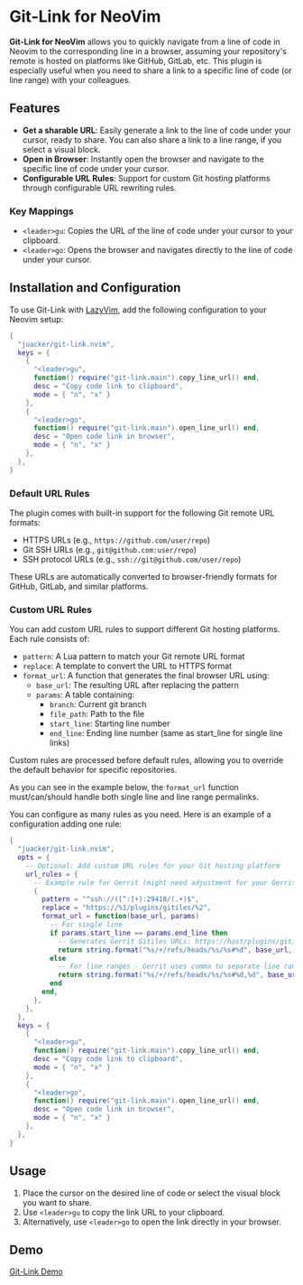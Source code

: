 # Git-Link for NeoVim

**Git-Link for NeoVim** allows you to quickly navigate from a line of code in Neovim to the corresponding line in a browser, assuming your repository's remote is hosted on platforms like GitHub, GitLab, etc. This plugin is especially useful when you need to share a link to a specific line of code (or line range) with your colleagues.

## Features

- **Get a sharable URL**: Easily generate a link to the line of code under your cursor, ready to share. You can also share a link to a line range, if you select a visual block.
- **Open in Browser**: Instantly open the browser and navigate to the specific line of code under your cursor.
- **Configurable URL Rules**: Support for custom Git hosting platforms through configurable URL rewriting rules.

### Key Mappings

- `<leader>gu`: Copies the URL of the line of code under your cursor to your clipboard.
- `<leader>go`: Opens the browser and navigates directly to the line of code under your cursor.

## Installation and Configuration

To use Git-Link with [LazyVim](https://github.com/LazyVim/LazyVim), add the following configuration to your Neovim setup:

```lua
{
  "juacker/git-link.nvim",
  keys = {
    {
      "<leader>gu",
      function() require("git-link.main").copy_line_url() end,
      desc = "Copy code link to clipboard",
      mode = { "n", "x" }
    },
    {
      "<leader>go",
      function() require("git-link.main").open_line_url() end,
      desc = "Open code link in browser",
      mode = { "n", "x" }
    },
  },
}
```

### Default URL Rules

The plugin comes with built-in support for the following Git remote URL formats:

- HTTPS URLs (e.g., `https://github.com/user/repo`)
- Git SSH URLs (e.g., `git@github.com:user/repo`)
- SSH protocol URLs (e.g., `ssh://git@github.com/user/repo`)

These URLs are automatically converted to browser-friendly formats for GitHub, GitLab, and similar platforms.

### Custom URL Rules

You can add custom URL rules to support different Git hosting platforms. Each rule consists of:
- `pattern`: A Lua pattern to match your Git remote URL format
- `replace`: A template to convert the URL to HTTPS format
- `format_url`: A function that generates the final browser URL using:
  - `base_url`: The resulting URL after replacing the pattern
  - `params`: A table containing:
    - `branch`: Current git branch
    - `file_path`: Path to the file
    - `start_line`: Starting line number
    - `end_line`: Ending line number (same as start_line for single line links)

Custom rules are processed before default rules, allowing you to override the default behavior for specific repositories.

As you can see in the example below, the `format_url` function must/can/should handle both single line and line range permalinks.

You can configure as many rules as you need. Here is an example of a configuration adding one rule:

```lua
{
  "juacker/git-link.nvim",
  opts = {
    -- Optional: Add custom URL rules for your Git hosting platform
    url_rules = {
      -- Example rule for Gerrit (might need adjustment for your Gerrit instance)
      {
        pattern = "^ssh://([^:]+):29418/(.+)$",
        replace = "https://%1/plugins/gitiles/%2",
        format_url = function(base_url, params)
          -- For single line
          if params.start_line == params.end_line then
            -- Generates Gerrit Gitiles URLs: https://host/plugins/gitiles/project/+/refs/heads/branch/path#number
            return string.format("%s/+/refs/heads/%s/%s#%d", base_url, params.branch, params.file_path, params.start_line)
          else
            -- For line ranges - Gerrit uses comma to separate line ranges
            return string.format("%s/+/refs/heads/%s/%s#%d,%d", base_url, params.branch, params.file_path, params.start_line, params.end_line)
          end
        end,
      },
    },
  },
  keys = {
    {
      "<leader>gu",
      function() require("git-link.main").copy_line_url() end,
      desc = "Copy code link to clipboard",
      mode = { "n", "x" }
    },
    {
      "<leader>go",
      function() require("git-link.main").open_line_url() end,
      desc = "Open code link in browser",
      mode = { "n", "x" }
    },
  },
}
```

## Usage

1. Place the cursor on the desired line of code or select the visual block you want to share.
2. Use `<leader>gu` to copy the link URL to your clipboard.
3. Alternatively, use `<leader>go` to open the link directly in your browser.

## Demo

[Git-Link Demo](https://github.com/juacker/git-link.nvim/assets/2930882/caadb465-e240-4fcc-ae59-9445b8184fbb)
